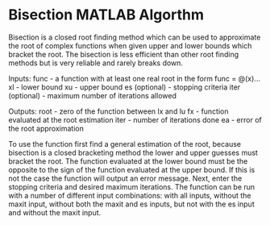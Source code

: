 # Bisection MATLAB Algorthm

Bisection is a closed root finding method which can be used to approximate the root of complex functions when given upper and lower bounds which bracket the root. The bisection is less efficient than other root finding methods but is very reliable and rarely breaks down.

Inputs:
func - a function with at least one real root in the form func = @(x)...
xl - lower bound
xu - upper bound
es (optional) - stopping criteria
iter (optional) - maximum number of iterations allowed

Outputs:
root - zero of the function between lx and lu
fx - function evaluated at the root estimation
iter - number of iterations done
ea - error of the root approximation

To use the function first find a general estimation of the root, because bisection is a closed bracketing method the lower and upper guesses must bracket the root. The function evaluated at the lower bound must be the opposite to the sign of the function evaluated at the upper bound. If this is not the case the function will output an error message. Next, enter the stopping criteria and desired maximum iterations. The function can be run with a number of different input combinations: with all inputs, without the maxit input, without both the maxit and es inputs, but not with the es input and without the maxit input.
